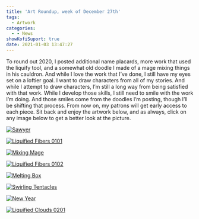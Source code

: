 ```yaml
---
title: 'Art Roundup, week of December 27th'
tags:
  - Artwork
categories:
  - - News
showKofiSuport: true
date: 2021-01-03 13:47:27
---
```


To round out 2020, I posted additional name placards, more work that used the liquify tool, and a somewhat old doodle I made of a mage mixing things in his cauldron. And while I love the work that I’ve done, I still have my eyes set on a loftier goal. I want to draw characters from all of my stories. And while I attempt to draw characters, I’m still a long way from being satisfied with that work. While I develop those skills, I still need to smile with the work I’m doing. And those smiles come from the doodles I’m posting, though I’ll be shifting that process.<!-- more -->  From now on, my patrons will get early access to each piece. Sit back and enjoy the artwork below, and as always, click on any image below to get a better look at the picture.

<div class="center">

[![Sawyer](https://images-wixmp-ed30a86b8c4ca887773594c2.wixmp.com/f/f99a6bf8-c5b7-48b6-ad1d-bbd9283918e7/deb5hwe-39474fb0-5159-414a-9e89-885dc73603ff.png/v1/fill/w_1600,h_1134,q_80,strp/sawyer_by_stevenmeehan_deb5hwe-fullview.jpg?token=eyJ0eXAiOiJKV1QiLCJhbGciOiJIUzI1NiJ9.eyJzdWIiOiJ1cm46YXBwOiIsImlzcyI6InVybjphcHA6Iiwib2JqIjpbW3siaGVpZ2h0IjoiPD0xMTM0IiwicGF0aCI6IlwvZlwvZjk5YTZiZjgtYzViNy00OGI2LWFkMWQtYmJkOTI4MzkxOGU3XC9kZWI1aHdlLTM5NDc0ZmIwLTUxNTktNDE0YS05ZTg5LTg4NWRjNzM2MDNmZi5wbmciLCJ3aWR0aCI6Ijw9MTYwMCJ9XV0sImF1ZCI6WyJ1cm46c2VydmljZTppbWFnZS5vcGVyYXRpb25zIl19.GfQKSFS0m2252y7bY8o9vfFF8TnzPyh51TmP2euqCbg "Sawyer")](https://www.deviantart.com/stevenmeehan/art/Sawyer-865258718)

</div>

<div class="center">

[![Liquified Fibers 0101](https://images-wixmp-ed30a86b8c4ca887773594c2.wixmp.com/f/f99a6bf8-c5b7-48b6-ad1d-bbd9283918e7/deafevr-560b01a2-176b-428a-bb7f-cd6d1c186008.png/v1/fill/w_1600,h_1134,q_80,strp/liquified_fibers_0101_by_stevenmeehan_deafevr-fullview.jpg?token=eyJ0eXAiOiJKV1QiLCJhbGciOiJIUzI1NiJ9.eyJzdWIiOiJ1cm46YXBwOiIsImlzcyI6InVybjphcHA6Iiwib2JqIjpbW3siaGVpZ2h0IjoiPD0xMTM0IiwicGF0aCI6IlwvZlwvZjk5YTZiZjgtYzViNy00OGI2LWFkMWQtYmJkOTI4MzkxOGU3XC9kZWFmZXZyLTU2MGIwMWEyLTE3NmItNDI4YS1iYjdmLWNkNmQxYzE4NjAwOC5wbmciLCJ3aWR0aCI6Ijw9MTYwMCJ9XV0sImF1ZCI6WyJ1cm46c2VydmljZTppbWFnZS5vcGVyYXRpb25zIl19.bCWJ8C5F9mMiQGF4ZMmPVR4WNVNwzJCWfC7J4MAMXio "Liquified Fibers 0101")](https://www.deviantart.com/stevenmeehan/art/Liquified-Fibers-0101-864041751)

</div>

<div class="center">

[![Mixing Mage](https://images-wixmp-ed30a86b8c4ca887773594c2.wixmp.com/f/f99a6bf8-c5b7-48b6-ad1d-bbd9283918e7/deafexi-0ff506b0-c97d-4505-93d7-b9cbfec776b1.png/v1/fill/w_1600,h_1067,q_80,strp/mixing_mage_by_stevenmeehan_deafexi-fullview.jpg?token=eyJ0eXAiOiJKV1QiLCJhbGciOiJIUzI1NiJ9.eyJzdWIiOiJ1cm46YXBwOiIsImlzcyI6InVybjphcHA6Iiwib2JqIjpbW3siaGVpZ2h0IjoiPD0xMDY3IiwicGF0aCI6IlwvZlwvZjk5YTZiZjgtYzViNy00OGI2LWFkMWQtYmJkOTI4MzkxOGU3XC9kZWFmZXhpLTBmZjUwNmIwLWM5N2QtNDUwNS05M2Q3LWI5Y2JmZWM3NzZiMS5wbmciLCJ3aWR0aCI6Ijw9MTYwMCJ9XV0sImF1ZCI6WyJ1cm46c2VydmljZTppbWFnZS5vcGVyYXRpb25zIl19.J-OXDmaZhES5VSlKU7CvwAswvCZMt6KyErP9X7iQcu4 "Mixing Mage")](https://www.deviantart.com/stevenmeehan/art/Mixing-Mage-864041814)

</div>

<div class="center">

[![Liquified Fibers 0102](https://images-wixmp-ed30a86b8c4ca887773594c2.wixmp.com/f/f99a6bf8-c5b7-48b6-ad1d-bbd9283918e7/deafet2-8b6e6192-3780-4ed3-9756-f1ee5f46c413.png/v1/fill/w_1600,h_1134,q_80,strp/liquified_fibers_0102_by_stevenmeehan_deafet2-fullview.jpg?token=eyJ0eXAiOiJKV1QiLCJhbGciOiJIUzI1NiJ9.eyJzdWIiOiJ1cm46YXBwOiIsImlzcyI6InVybjphcHA6Iiwib2JqIjpbW3siaGVpZ2h0IjoiPD0xMTM0IiwicGF0aCI6IlwvZlwvZjk5YTZiZjgtYzViNy00OGI2LWFkMWQtYmJkOTI4MzkxOGU3XC9kZWFmZXQyLThiNmU2MTkyLTM3ODAtNGVkMy05NzU2LWYxZWU1ZjQ2YzQxMy5wbmciLCJ3aWR0aCI6Ijw9MTYwMCJ9XV0sImF1ZCI6WyJ1cm46c2VydmljZTppbWFnZS5vcGVyYXRpb25zIl19.DcMnzU54NW7h9A4Swx0TznENujRJBASlB-Q_Lzvpw60 "Liquified Fibers 0102")](https://www.deviantart.com/stevenmeehan/art/Liquified-Fibers-0102-864041654)

</div>

<div class="center">

[![Melting Box](https://images-wixmp-ed30a86b8c4ca887773594c2.wixmp.com/f/f99a6bf8-c5b7-48b6-ad1d-bbd9283918e7/deafey1-058e371d-ebf9-45b8-bc0d-c069ee587d80.png/v1/fill/w_1600,h_1134,q_80,strp/melting_box_by_stevenmeehan_deafey1-fullview.jpg?token=eyJ0eXAiOiJKV1QiLCJhbGciOiJIUzI1NiJ9.eyJzdWIiOiJ1cm46YXBwOiIsImlzcyI6InVybjphcHA6Iiwib2JqIjpbW3siaGVpZ2h0IjoiPD0xMTM0IiwicGF0aCI6IlwvZlwvZjk5YTZiZjgtYzViNy00OGI2LWFkMWQtYmJkOTI4MzkxOGU3XC9kZWFmZXkxLTA1OGUzNzFkLWViZjktNDViOC1iYzBkLWMwNjllZTU4N2Q4MC5wbmciLCJ3aWR0aCI6Ijw9MTYwMCJ9XV0sImF1ZCI6WyJ1cm46c2VydmljZTppbWFnZS5vcGVyYXRpb25zIl19.Obz5zHeAav00rmb4wh6r8fmkYOvJzuuZqXMFdFHTZV0 "Melting Box")](https://www.deviantart.com/stevenmeehan/art/Melting-Box-864041833)

</div>

<div class="center">

[![Swirling Tentacles](https://images-wixmp-ed30a86b8c4ca887773594c2.wixmp.com/f/f99a6bf8-c5b7-48b6-ad1d-bbd9283918e7/deafex4-bd65ecaf-b786-46a3-aa42-bc696e2ff141.png/v1/fill/w_1600,h_1134,q_80,strp/swirling_tentacles_by_stevenmeehan_deafex4-fullview.jpg?token=eyJ0eXAiOiJKV1QiLCJhbGciOiJIUzI1NiJ9.eyJzdWIiOiJ1cm46YXBwOiIsImlzcyI6InVybjphcHA6Iiwib2JqIjpbW3siaGVpZ2h0IjoiPD0xMTM0IiwicGF0aCI6IlwvZlwvZjk5YTZiZjgtYzViNy00OGI2LWFkMWQtYmJkOTI4MzkxOGU3XC9kZWFmZXg0LWJkNjVlY2FmLWI3ODYtNDZhMy1hYTQyLWJjNjk2ZTJmZjE0MS5wbmciLCJ3aWR0aCI6Ijw9MTYwMCJ9XV0sImF1ZCI6WyJ1cm46c2VydmljZTppbWFnZS5vcGVyYXRpb25zIl19.Gudx-u3-D89q3rOHzN15mPQak49qLk9iQw7Kwf96opI "Swirling Tentacles")](https://www.deviantart.com/stevenmeehan/art/Swirling-Tentacles-864041800)

</div>

<div class="center">

[![New Year](https://images-wixmp-ed30a86b8c4ca887773594c2.wixmp.com/f/f99a6bf8-c5b7-48b6-ad1d-bbd9283918e7/debg8uk-8b407853-a4da-4149-89ee-5e0b42236a34.png/v1/fill/w_1600,h_1134,q_80,strp/new_years_by_stevenmeehan_debg8uk-fullview.jpg?token=eyJ0eXAiOiJKV1QiLCJhbGciOiJIUzI1NiJ9.eyJzdWIiOiJ1cm46YXBwOiIsImlzcyI6InVybjphcHA6Iiwib2JqIjpbW3siaGVpZ2h0IjoiPD0xMTM0IiwicGF0aCI6IlwvZlwvZjk5YTZiZjgtYzViNy00OGI2LWFkMWQtYmJkOTI4MzkxOGU3XC9kZWJnOHVrLThiNDA3ODUzLWE0ZGEtNDE0OS04OWVlLTVlMGI0MjIzNmEzNC5wbmciLCJ3aWR0aCI6Ijw9MTYwMCJ9XV0sImF1ZCI6WyJ1cm46c2VydmljZTppbWFnZS5vcGVyYXRpb25zIl19.REj1q_SqfeKuLOdTMQUu6P5V_NPhRTRXtz7TvCMaFok "New Year")](https://www.deviantart.com/stevenmeehan/art/New-Years-865760204)

</div>

<div class="center">

[![Liquified Clouds 0201](https://images-wixmp-ed30a86b8c4ca887773594c2.wixmp.com/f/f99a6bf8-c5b7-48b6-ad1d-bbd9283918e7/deafe96-87fa09a7-fb4a-4398-8be5-3f27fa38cfad.png/v1/fill/w_1600,h_1134,q_80,strp/liquified_clouds_0201_by_stevenmeehan_deafe96-fullview.jpg?token=eyJ0eXAiOiJKV1QiLCJhbGciOiJIUzI1NiJ9.eyJzdWIiOiJ1cm46YXBwOiIsImlzcyI6InVybjphcHA6Iiwib2JqIjpbW3siaGVpZ2h0IjoiPD0xMTM0IiwicGF0aCI6IlwvZlwvZjk5YTZiZjgtYzViNy00OGI2LWFkMWQtYmJkOTI4MzkxOGU3XC9kZWFmZTk2LTg3ZmEwOWE3LWZiNGEtNDM5OC04YmU1LTNmMjdmYTM4Y2ZhZC5wbmciLCJ3aWR0aCI6Ijw9MTYwMCJ9XV0sImF1ZCI6WyJ1cm46c2VydmljZTppbWFnZS5vcGVyYXRpb25zIl19.7anlqFdiYXn1m1uEm882LWoQUEydwnmGjKAzeMT9xG4 "Liquified Clouds 0201")](https://www.deviantart.com/stevenmeehan/art/Liquified-Clouds-0201-864040938)

</div>